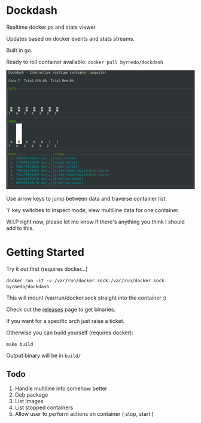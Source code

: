 # Dockdash

Realtime docker ps and stats viewer.

Updates based on docker events and stats streams.

Built in go.

Ready to roll container available: `docker pull byrnedo/dockdash`

<img src="./screencap.png" alt="Screen grab" width="600">

Use arrow keys to jump between data and traverse container list.

'i' key switches to inspect mode, view multiline data for one container.

W.I.P right now, please let me know if there's anything you think I should add to this.

# Getting Started

Try it out first (requires docker...)

    docker run -it -v /var/run/docker.sock:/var/run/docker.sock byrnedo/dockdash

This will mount /var/run/docker.sock straight into the container :)

Check out the [releases](http://github.com/byrnedo/dockdash/releases) page to get binaries. 

If you want for a specific arch just raise a ticket.

Otherwise you can build yourself (requires docker):

    make build

Output binary will be in `build/`
    

## Todo

1. Handle multiline info somehow better
2. Deb package
3. List Images
4. List stopped containers
5. Allow user to perform actions on container ( stop, start )

